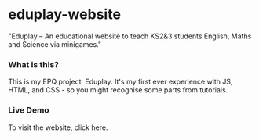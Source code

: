 # eduplay-website
"Eduplay – An educational website to teach KS2&3 students English, Maths and Science via minigames." 

### What is this?
This is my EPQ project, Eduplay. It's my first ever experience with JS, HTML, and CSS - so you might recognise some parts from tutorials.   

### Live Demo
To visit the website, click here.  
